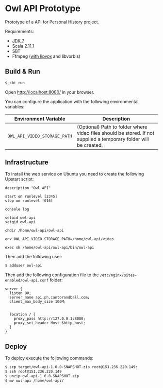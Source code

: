 # Owl API Prototype

Prototype of a API for Personal History project.

Requirements:

  * [JDK 7](http://www.oracle.com/technetwork/java/javase/downloads/jdk7-downloads-1880260.html)
  * Scala 2.11.1
  * SBT
  * Ffmpeg ([with lipvpx](http://stackoverflow.com/a/13629348/48611) and libvorbis)

## Build & Run ##

```sh
$ sbt run
```

Open [http://localhost:8080/](http://localhost:8080/) in your browser.

You can configure the application with the following environmental variables:

| Environment Variable                 | Description
|--------------------------------------|-------------
| `OWL_API_VIDEO_STORAGE_PATH`         | (Optional) Path to folder where video files should be stored. If not supplied a temporary folder will be created.

## Infrastructure ##

To install the web service on Ubuntu you need to create the following Upstart script:

```
description "Owl API"

start on runlevel [2345]
stop on runlevel [016]

console log

setuid owl-api
setgid owl-api

chdir /home/owl-api/owl-api

env OWL_API_VIDEO_STORAGE_PATH=/home/owl-api/video

exec sh /home/owl-api/owl-api/bin/owl-api
```

Then add the following user:

```sh
$ adduser owl-api
```

Then add the following configuration file to the `/etc/nginx/sites-enabled/owl-api.conf` folder:

```
server {
  listen 80;
  server_name api.ph.cantorandball.com;
  client_max_body_size 100M;


  location / {
    proxy_pass http://127.0.0.1:8080;
    proxy_set_header Host $http_host;
  }
}
```

## Deploy ##

To deploy execute the following commands:

```sh
$ scp target/owl-api-1.0.0-SNAPSHOT.zip root@151.236.220.149:
$ ssh root@151.236.220.149
$ unzip owl-api-1.0.0-SNAPSHOT.zip
$ mv owl-api /home/owl-api/
```
